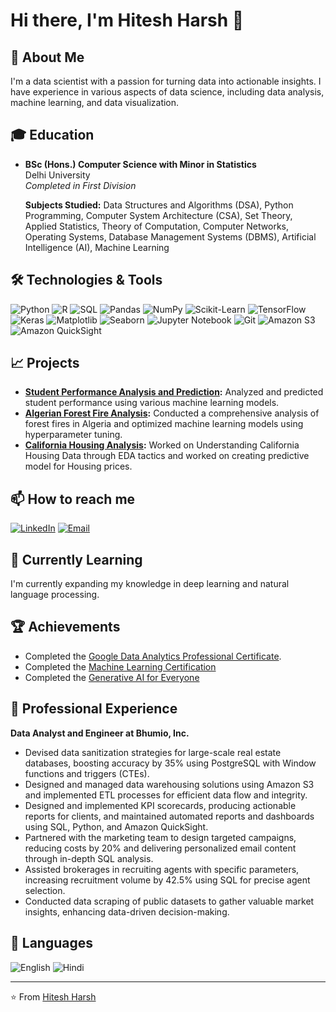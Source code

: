 # Hi there, I'm Hitesh Harsh 👋

## 🚀 About Me
I'm a data scientist with a passion for turning data into actionable insights. I have experience in various aspects of data science, including data analysis, machine learning, and data visualization.
## 🎓 Education
- **BSc (Hons.) Computer Science with Minor in Statistics**  
  Delhi University  
  *Completed in First Division*

   **Subjects Studied:** Data Structures and Algorithms (DSA), Python Programming, Computer System Architecture (CSA), Set Theory, Applied Statistics, Theory of Computation, Computer 
     Networks, Operating Systems, Database Management Systems (DBMS), Artificial Intelligence (AI), Machine Learning


## 🛠️ Technologies & Tools
![Python](https://img.shields.io/badge/-Python-3776AB?logo=python&logoColor=white)
![R](https://img.shields.io/badge/-R-276DC3?logo=r&logoColor=white)
![SQL](https://img.shields.io/badge/-SQL-4479A1?logo=postgresql&logoColor=white)
![Pandas](https://img.shields.io/badge/-Pandas-150458?logo=pandas&logoColor=white)
![NumPy](https://img.shields.io/badge/-NumPy-013243?logo=numpy&logoColor=white)
![Scikit-Learn](https://img.shields.io/badge/-Scikit--Learn-F7931E?logo=scikit-learn&logoColor=white)
![TensorFlow](https://img.shields.io/badge/-TensorFlow-FF6F00?logo=tensorflow&logoColor=white)
![Keras](https://img.shields.io/badge/-Keras-D00000?logo=keras&logoColor=white)
![Matplotlib](https://img.shields.io/badge/-Matplotlib-013243?logo=matplotlib&logoColor=white)
![Seaborn](https://img.shields.io/badge/-Seaborn-3776AB?logo=python&logoColor=white)
![Jupyter Notebook](https://img.shields.io/badge/-Jupyter-FA0F00?logo=jupyter&logoColor=white)
![Git](https://img.shields.io/badge/-Git-F05032?logo=git&logoColor=white)
![Amazon S3](https://img.shields.io/badge/-Amazon%20S3-569A31?logo=amazon-s3&logoColor=white)
![Amazon QuickSight](https://img.shields.io/badge/-Amazon%20QuickSight-FF9900?logo=amazon-quicksight&logoColor=white)

## 📈 Projects
- **[Student Performance Analysis and Prediction](https://github.com/Hitesh-Harsh/Student-Performance-Analysis-and-Prediction):** Analyzed and predicted student performance using various machine learning models.
- **[Algerian Forest Fire Analysis](https://github.com/Hitesh-Harsh/Algerian-Forest-Fire-Analysis.git):** Conducted a comprehensive analysis of forest fires in Algeria and optimized machine learning models using hyperparameter tuning.
- **[California Housing Analysis](https://github.com/Hitesh-Harsh/California-Housing-Analysis.git):** Worked on Understanding California Housing Data through EDA tactics and worked on creating predictive model for Housing prices.

## 📫 How to reach me
[![LinkedIn](https://img.shields.io/badge/LinkedIn-0077B5?logo=linkedin&logoColor=white)](https://www.linkedin.com/in/hitesh-harsh/)
[![Email](https://img.shields.io/badge/Email-D14836?logo=gmail&logoColor=white)](mailto:hiteshharsh2001@gmail.com)

## 🌱 Currently Learning
I'm currently expanding my knowledge in deep learning and natural language processing.

## 🏆 Achievements
- Completed the [Google Data Analytics Professional Certificate](https://www.coursera.org/account/accomplishments/professional-cert/MSR5U66XCEJE).
- Completed the [Machine Learning Certification](https://www.coursera.org/account/accomplishments/verify/25T82RRPS429)
- Completed the [Generative AI for Everyone](https://www.coursera.org/account/accomplishments/verify/V93K76TVZWZP)

## 💼 Professional Experience

**Data Analyst and Engineer at Bhumio, Inc.**
- Devised data sanitization strategies for large-scale real estate databases, boosting accuracy by 35% using PostgreSQL with Window functions and triggers (CTEs).
- Designed and managed data warehousing solutions using Amazon S3 and implemented ETL processes for efficient data flow and integrity.
- Designed and implemented KPI scorecards, producing actionable reports for clients, and maintained automated reports and dashboards using SQL, Python, and Amazon QuickSight.
- Partnered with the marketing team to design targeted campaigns, reducing costs by 20% and delivering personalized email content through in-depth SQL analysis.
- Assisted brokerages in recruiting agents with specific parameters, increasing recruitment volume by 42.5% using SQL for precise agent selection.
- Conducted data scraping of public datasets to gather valuable market insights, enhancing data-driven decision-making.

## 💬 Languages
![English](https://img.shields.io/badge/English-fluent-brightgreen)
![Hindi](https://img.shields.io/badge/Hindi-fluent-blue)

---
⭐️ From [Hitesh Harsh](https://github.com/Hitesh-Harsh)

